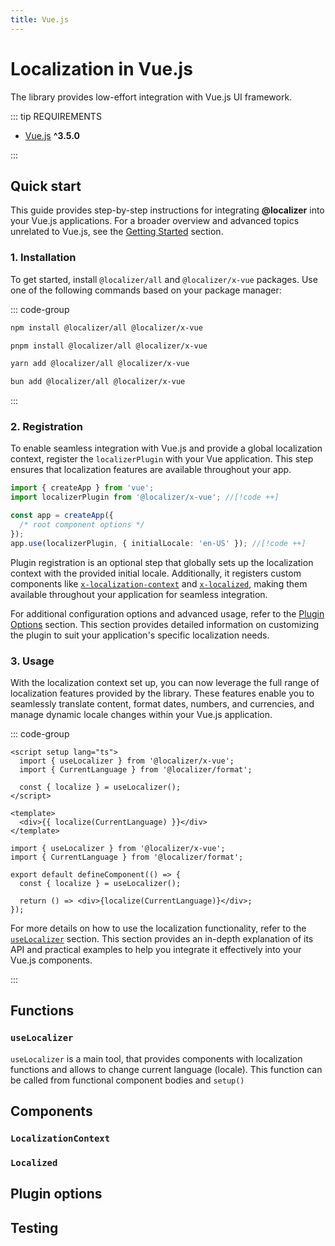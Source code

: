 ```yaml
---
title: Vue.js
---
```


# Localization in Vue.js <Experimental /> <Package name="x-vue" />

The library provides low-effort integration with Vue.js UI framework.

::: tip REQUIREMENTS

- [Vue.js](https://vuejs.org/) **^3.5.0**

:::

## Quick start

This guide provides step-by-step instructions for integrating **@localizer** into your Vue.js applications. For a broader overview and advanced topics unrelated to Vue.js, see the [Getting Started](../../introduction/getting-started.md) section.

### 1. Installation

To get started, install `@localizer/all` and `@localizer/x-vue` packages. Use one of the following commands based on your package manager:

::: code-group

```sh [npm]
npm install @localizer/all @localizer/x-vue
```

```sh [pnpm]
pnpm install @localizer/all @localizer/x-vue
```

```sh [yarn]
yarn add @localizer/all @localizer/x-vue
```

```sh [bun]
bun add @localizer/all @localizer/x-vue
```

:::

### 2. Registration

To enable seamless integration with Vue.js and provide a global localization context, register the `localizerPlugin` with your Vue application. This step ensures that localization features are available throughout your app.

```typescript twoslash
import { createApp } from 'vue';
import localizerPlugin from '@localizer/x-vue'; //[!code ++]

const app = createApp({
  /* root component options */
});
app.use(localizerPlugin, { initialLocale: 'en-US' }); //[!code ++]
```

Plugin registration is an optional step that globally sets up the localization context with the provided initial locale. Additionally, it registers custom components like [`x-localization-context`](#localizationcontext) and [`x-localized`](#localized), making them available throughout your application for seamless integration.

For additional configuration options and advanced usage, refer to the [Plugin Options](#plugin-options) section. This section provides detailed information on customizing the plugin to suit your application's specific localization needs.

### 3. Usage

With the localization context set up, you can now leverage the full range of localization features provided by the library. These features enable you to seamlessly translate content, format dates, numbers, and currencies, and manage dynamic locale changes within your Vue.js application.

::: code-group

```vue [Component.vue]
<script setup lang="ts">
  import { useLocalizer } from '@localizer/x-vue';
  import { CurrentLanguage } from '@localizer/format';

  const { localize } = useLocalizer();
</script>

<template>
  <div>{{ localize(CurrentLanguage) }}</div>
</template>
```

```tsx [Component.tsx]
import { useLocalizer } from '@localizer/x-vue';
import { CurrentLanguage } from '@localizer/format';

export default defineComponent(() => {
  const { localize } = useLocalizer();

  return () => <div>{localize(CurrentLanguage)}</div>;
});
```

For more details on how to use the localization functionality, refer to the [`useLocalizer`](#uselocalizer) section. This section provides an in-depth explanation of its API and practical examples to help you integrate it effectively into your Vue.js components.

:::

## Functions

### `useLocalizer`

`useLocalizer` is a main tool, that provides components with localization functions and allows to change current language (locale). This function can be called from functional component bodies and `setup()`

## Components

### `LocalizationContext`

### `Localized`

## Plugin options

## Testing
